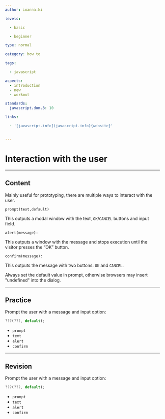 ```yaml
---
author: ioanna.ki

levels:

  - basic

  - beginner

type: normal

category: how to

tags:

  - javascript

aspects:
  - introduction
  - new
  - workout

standards:
  javascript.dom.3: 10

links:

  - '[javascript.info](javascript.info){website}'


---
```


# Interaction with the user

---
## Content

Mainly useful for prototyping, there are multiple ways to interact with the user.

```
prompt(text,default)
```
This outputs a modal window with the text, `OK`/`CANCEL` buttons and input field.


```
alert(message):
```
This outputs a window with the message and stops execution until the visitor presses the “OK” button.

```
confirm(message):
```
This outputs the message with two buttons: `OK` and `CANCEL`.


Always set the default value in prompt, otherwise browsers may insert "undefined" into the dialog.

---
## Practice

Prompt the user with a message and input option:
```javascript
???(???, default);
```


* `prompt`
* `text`
* `alert`
* `confirm`

---
## Revision

Prompt the user with a message and input option:
```javascript
???(???, default);
```


* `prompt`
* `text`
* `alert`
* `confirm`
 
